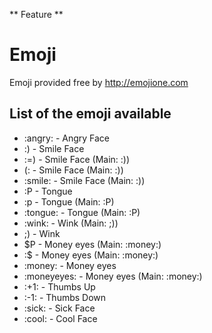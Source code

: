** Feature **

# Emoji

Emoji provided free by http://emojione.com

## List of the emoji available

* \:angry: - Angry Face
* :) - Smile Face
* :=) - Smile Face (Main: :))
* (: - Smile Face (Main: :))
* \:smile: - Smile Face (Main: :))
* :P - Tongue
* :p - Tongue (Main: :P)
* \:tongue: - Tongue (Main: :P)
* \:wink: - Wink (Main: ;))
* ;) - Wink
* $P - Money eyes (Main: :money:)
* :$ - Money eyes (Main: :money:)
* :money: - Money eyes
* :moneyeyes: - Money eyes (Main: :money:)
* \:+1: - Thumbs Up
* \:-1: - Thumbs Down
* :sick: - Sick Face
* \:cool: - Cool Face